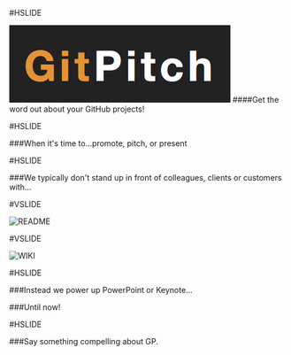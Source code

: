 #HSLIDE

![LOGO](assets/gp-logo.png)
####Get the word out about your GitHub projects!

#HSLIDE

###When it's time to...promote, pitch, or present

#HSLIDE

###We typically don't stand up in front of colleagues, clients or customers with...

#VSLIDE

![README](assets/readme.png)

#VSLIDE

![WIKI](assets/wiki.png)

#HSLIDE

###Instead we power up PowerPoint or Keynote...

###<span class="fragment" data-fragment-index="1">Until now!</li>

#HSLIDE

###Say something compelling about GP.

